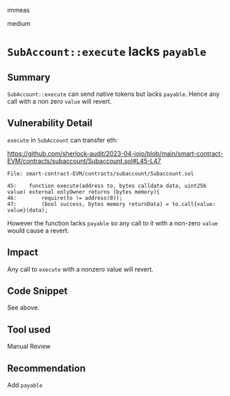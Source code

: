 immeas

medium

# `SubAccount::execute` lacks `payable`

## Summary
`SubAccount::execute` can send native tokens but lacks `payable`. Hence any call with a non zero `value` will revert.

## Vulnerability Detail
`execute` in `SubAccount` can transfer eth:

https://github.com/sherlock-audit/2023-04-jojo/blob/main/smart-contract-EVM/contracts/subaccount/Subaccount.sol#L45-L47
```solidity
File: smart-contract-EVM/contracts/subaccount/Subaccount.sol

45:    function execute(address to, bytes calldata data, uint256 value) external onlyOwner returns (bytes memory){
46:        require(to != address(0));
47:        (bool success, bytes memory returnData) = to.call{value: value}(data);
```

However the function lacks `payable` so any call to it with a non-zero `value` would cause a revert.

## Impact
Any call to `execute` with a nonzero value will revert.

## Code Snippet
See above.

## Tool used
Manual Review

## Recommendation
Add `payable`